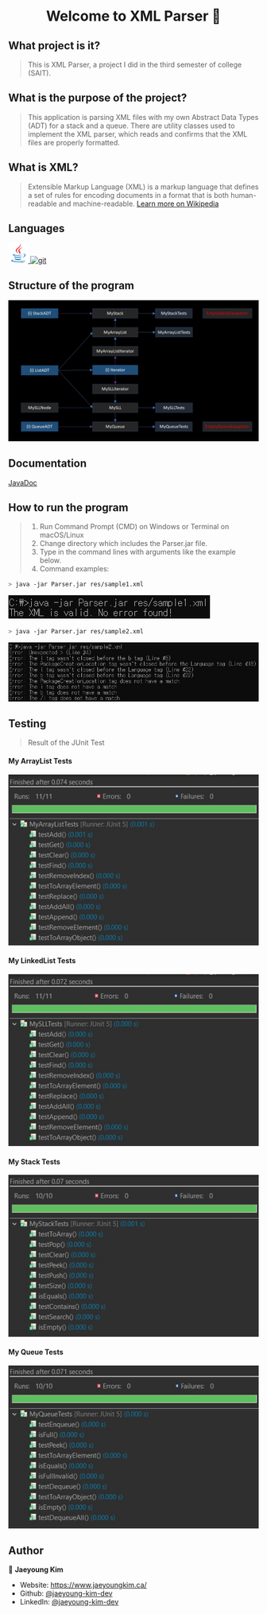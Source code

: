 <h1 align="center">Welcome to XML Parser 👋</h1>

## What project is it?

> This is XML Parser, a project I did in the third semester of college (SAIT).

## What is the purpose of the project?

> This application is parsing XML files with my own Abstract Data Types (ADT) for a stack and a queue. There are utility classes used to implement the XML parser, which reads and confirms that the XML files are properly formatted.

## What is XML?

> Extensible Markup Language (XML) is a markup language that defines a set of rules for encoding documents in a format that is both human-readable and machine-readable.
> <a href="https://en.wikipedia.org/wiki/XML" target=" _blank">Learn more on Wikipedia</a>

## Languages
<p align="left"> <a href="https://www.java.com" target="_blank"> <img src="https://raw.githubusercontent.com/devicons/devicon/master/icons/java/java-original.svg" alt="java" width="40" height="40"/> </a> <a href="https://git-scm.com/" target="_blank"> <img src="https://www.vectorlogo.zone/logos/git-scm/git-scm-icon.svg" alt="git" width="40" height="40"/> </a> </p>

## Structure of the program

![structur](https://github.com/Jaeyoung-Kim-Dev/Stack-and-Queue-ADTs/blob/main/img/ComponentsStructure.jpg?raw=true)

## Documentation

<a href="https://jaeyoung-kim-dev.github.io/XML-Parser/" target=" _blank">JavaDoc</a>

## How to run the program

> 1.  Run Command Prompt (CMD) on Windows or Terminal on macOS/Linux
> 2.  Change directory which includes the Parser.jar file.
> 3.  Type in the command lines with arguments like the example below.
> 4.  Command examples:

```sh
> java -jar Parser.jar res/sample1.xml
```

![ResultExample1](https://github.com/Jaeyoung-Kim-Dev/Stack-and-Queue-ADTs/blob/main/img/ResultExample1.jpg?raw=true)

```sh
> java -jar Parser.jar res/sample2.xml
```

![ResultExample2](https://github.com/Jaeyoung-Kim-Dev/Stack-and-Queue-ADTs/blob/main/img/ResultExample2.jpg?raw=true)

## Testing

> Result of the JUnit Test

#### My ArrayList Tests

![MyArrayListTests](https://github.com/Jaeyoung-Kim-Dev/Stack-and-Queue-ADTs/blob/main/img/MyArrayListTests.jpg?raw=true)

#### My LinkedList Tests

![MySLLTests](https://github.com/Jaeyoung-Kim-Dev/Stack-and-Queue-ADTs/blob/main/img/MySLLTests.jpg?raw=true)

#### My Stack Tests

![MyStackTests](https://github.com/Jaeyoung-Kim-Dev/Stack-and-Queue-ADTs/blob/main/img/MyStackTests.jpg?raw=true)

#### My Queue Tests

![MyQueueTests](https://github.com/Jaeyoung-Kim-Dev/Stack-and-Queue-ADTs/blob/main/img/MyQueueTests.jpg?raw=true)

## Author

👤 **Jaeyoung Kim**

- Website: https://www.jaeyoungkim.ca/
- Github: [@jaeyoung-kim-dev](https://github.com/jaeyoung-kim-dev)
- LinkedIn: [@jaeyoung-kim-dev](https://www.linkedin.com/in/jaeyoung-kim-dev/)
